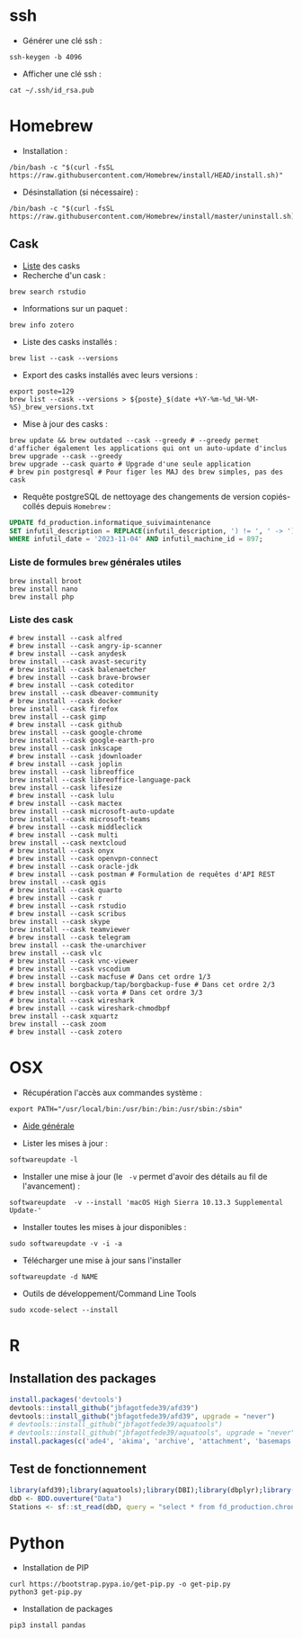 <!--- Description ----
-- Auteur : Jean-Baptiste Fagot
-- Objectif : Script maintenance logiciels clients
-- Problèmes : 
-- À faire : 
-- Notes : 
 -->

# ssh
- Générer une clé ssh :
```shell
ssh-keygen -b 4096
```
- Afficher une clé ssh :
```shell
cat ~/.ssh/id_rsa.pub
```

# Homebrew
- Installation :
```shell
/bin/bash -c "$(curl -fsSL https://raw.githubusercontent.com/Homebrew/install/HEAD/install.sh)"
```
- Désinstallation (si nécessaire) :
```shell
/bin/bash -c "$(curl -fsSL https://raw.githubusercontent.com/Homebrew/install/master/uninstall.sh)"
```

## Cask
- [Liste](https://formulae.brew.sh/cask/) des casks
- Recherche d'un cask : 
```shell
brew search rstudio
```

- Informations sur un paquet : 
```shell
brew info zotero
```

- Liste des casks installés :
```shell
brew list --cask --versions
```

- Export des casks installés avec leurs versions :
```shell
export poste=129
brew list --cask --versions > ${poste}_$(date +%Y-%m-%d_%H-%M-%S)_brew_versions.txt
```

- Mise à jour des casks :
```shell
brew update && brew outdated --cask --greedy # --greedy permet d'afficher également les applications qui ont un auto-update d'inclus
brew upgrade --cask --greedy
brew upgrade --cask quarto # Upgrade d'une seule application
# brew pin postgresql # Pour figer les MAJ des brew simples, pas des cask
```

- Requête postgreSQL de nettoyage des changements de version copiés-collés depuis `Homebrew` :
```sql
UPDATE fd_production.informatique_suivimaintenance
SET infutil_description = REPLACE(infutil_description, ') != ', ' -> ')
WHERE infutil_date = '2023-11-04' AND infutil_machine_id = 897;
```

### Liste de formules `brew` générales utiles
```shell
brew install broot
brew install nano
brew install php
```

### Liste des cask
```shell
# brew install --cask alfred
# brew install --cask angry-ip-scanner
# brew install --cask anydesk
brew install --cask avast-security
# brew install --cask balenaetcher
# brew install --cask brave-browser
# brew install --cask coteditor
brew install --cask dbeaver-community
# brew install --cask docker
brew install --cask firefox
brew install --cask gimp
# brew install --cask github
brew install --cask google-chrome
brew install --cask google-earth-pro
brew install --cask inkscape
# brew install --cask jdownloader
# brew install --cask joplin
brew install --cask libreoffice
brew install --cask libreoffice-language-pack
brew install --cask lifesize
# brew install --cask lulu
# brew install --cask mactex
brew install --cask microsoft-auto-update
brew install --cask microsoft-teams
# brew install --cask middleclick
# brew install --cask multi
brew install --cask nextcloud
# brew install --cask onyx
# brew install --cask openvpn-connect
# brew install --cask oracle-jdk
# brew install --cask postman # Formulation de requêtes d'API REST
brew install --cask qgis
# brew install --cask quarto
# brew install --cask r
# brew install --cask rstudio
# brew install --cask scribus
brew install --cask skype
brew install --cask teamviewer
# brew install --cask telegram
brew install --cask the-unarchiver
brew install --cask vlc
# brew install --cask vnc-viewer
# brew install --cask vscodium
# brew install --cask macfuse # Dans cet ordre 1/3
# brew install borgbackup/tap/borgbackup-fuse # Dans cet ordre 2/3
# brew install --cask vorta # Dans cet ordre 3/3
# brew install --cask wireshark
# brew install --cask wireshark-chmodbpf
brew install --cask xquartz
brew install --cask zoom
# brew install --cask zotero
```

# OSX
- Récupération l'accès aux commandes système :
```shell
export PATH="/usr/local/bin:/usr/bin:/bin:/usr/sbin:/sbin"
```

- [Aide générale](https://www.cyberciti.biz/faq/apple-mac-os-x-update-softwareupdate-bash-shell-command/)

- Lister les mises à jour :
```shell
softwareupdate -l
```

- Installer une mise à jour (le ` -v` permet d'avoir des détails au fil de l'avancement) :
```shell
softwareupdate  -v --install 'macOS High Sierra 10.13.3 Supplemental Update-'
```

- Installer toutes les mises à jour disponibles :
```shell
sudo softwareupdate -v -i -a
```

- Télécharger une mise à jour sans l'installer
```shell
softwareupdate -d NAME
```

- Outils de développement/Command Line Tools
```shell
sudo xcode-select --install
```

# R
## Installation des packages
```r
install.packages('devtools')
devtools::install_github("jbfagotfede39/afd39")
devtools::install_github("jbfagotfede39/afd39", upgrade = "never")
# devtools::install_github("jbfagotfede39/aquatools")
# devtools::install_github("jbfagotfede39/aquatools", upgrade = "never")
install.packages(c('ade4', 'akima', 'archive', 'attachment', 'basemaps', 'bib2df', 'bookdown', 'clisymbols', 'colourpicker', 'corrr', 'cronR', 'DT', 'dygraphs', 'emayili', 'flextable', 'ggmap', 'ggplotify', 'ggrepel', 'ggsn', 'ggthemes', 'gitcreds', 'gt', 'gtExtras', 'gtsummary', 'hexView', 'hrbrthemes', 'htmlTable', 'janitor', 'kableExtra', 'leaflet', 'logr', 'magick', 'markdown', 'OpenStreetMap', 'osmdata', 'ows4R', 'palmerpenguins', 'pander', 'pdftools', 'pgirmess', 'qrcode', 'readODS', 'recipes', 'RCurl', 'renv', 'reticulate', 'rosm', 'roxygen2md', 'rsconnect', 'RSQLite', 'sassy', 'shiny', 'shinyauthr', 'shinydashboard', 'shinyFiles', 'shinyjs', 'shinyTime', 'styler', 'svglite', 'tidygeocoder', 'tidylog', 'tidyxl', 'usethis', 'vegan', 'viridis'))
```

## Test de fonctionnement
```R
library(afd39);library(aquatools);library(DBI);library(dbplyr);library(ggrepel);library(glue);library(lubridate);library(readxl);library(sf);library(stringr);library(tidyverse)
dbD <- BDD.ouverture("Data")
Stations <- sf::st_read(dbD, query = "select * from fd_production.chroniques_stations;")
```

# Python
- Installation de PIP
```shell
curl https://bootstrap.pypa.io/get-pip.py -o get-pip.py
python3 get-pip.py
```

- Installation de packages
```shell
pip3 install pandas
```
